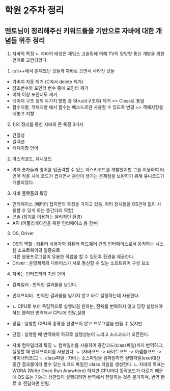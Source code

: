 # 학원 2주차 정리

## 멘토님이 정리해주신 키워드들을 기반으로 자바에 대한 개념들 위주 정리

1. 자바의 특징
ㄴ 자바의 태생은 제임스 고슬링에 의해 TV의 양방향 통신 개발을 위한 언어로 고안되었다.

1) c/c++에서 존재했던 것들과 자바로 오면서 사라진 것들
- 가비지 자동 제거 (C에서 delete 제거)
- 참조변수와 포인터 변수 중에 포인터 제거
- 이차 이상 포인터도 제거
- 데이터 구조 정의 두가지 방법 중 Struct(구조체) 제거 => Class로 통일
- 함수지향, 객체지향 에서 함수는 메소드로만 사용할 수 있도록 변경 => 객체지향을 대놓고 지향

2) 1)의 정리를 통한 자바의 큰 특징 3가지
- 간결성
- 컬렉션
- 객체지향 언어

2. 아스키코드, 유니코드
- 여러 숫자들과 영어를 입출력할 수 있는 아스키코드를 개발했지만 그를 이용하여 타언어 적용 시에 
코드가 겹치면서 혼란이 생기는 문제점을 보완하기 위해 유니코드가 개발되었다.

3. 자바 플랫폼의 특징
- 인터페이스 (배터리 접지면의 특징을 가지고 있음. 여러 장치들을 OS관계 없이 사용할 수 있게 하는 중간다리 역할)
- 콘솔 (장치를 이용하는 물리적인 환경)
- API (어플리케이션을 위한 인터페이스 용 함수)

3. OS, Driver
- OS의 역할 : 컴퓨터 사용자와 컴퓨터 하드웨어 간의 인터페이스로서 동작하는 시스템 소프트웨어의 일종으로<br>
다른 응용프로그램이 유용한 작업을 할 수 있도록 환경을 제공한다.
- Driver : 운영체제와 디바이스가 서로 통신할 수 있는 소프트웨어 구성 요소

4. 자바는 인터프리터 기반 언어
- 컴파일러 : 번역한 결과물을 남긴다.
- 인터프리터 : 번역한 결과물을 남기지 않고 바로 실행하는데 사용한다.
- ㄴ CPU로 부터 독립적으로 실행되길 원하는, 전체를 번혁하지 않고 당장 실행해야 하는 블럭만 번역해서 CPU에 전달,실행
- 장점 : 실행할 CPU의 종류를 신경쓰지 않고 프로그램을 만들 수 있지만
- 단점 : 실행할 때 번역해야 하므로 실행성능이 느리고 소스코드가 오픈된다.

- 자바 컴파일러의 특징
ㄴ 컴파일러를 사용하여 중간코드(class파일)까지 번역하고, 실행할 때 인터프리터를 사용한다.
ㄴ (자바코드 -> 바이트코드 -> 어셈블코드 -> 바이너리코드)
ㄴ class파일 : 자바는 소스파일을 컴파일하면 실행파일(exe)대신 중간 결과물이라 할수 있는 IL코드 파일인 class 파일을 생성한다.
ㄴ 자바의 목표는 WORA (Write Once Run Anywhere) 하지만 CPU마다 동작코드가 다르기 때문에 OS 또는 기능과 상관없이 실행되려면 번역해서 전달하는 것은 불가하며, 번역 완료 후 전달하면 안됨.